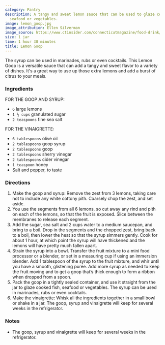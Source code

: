 ```yaml
---
category: Pantry
description: A tangy and sweet lemon sauce that can be used to glaze cooked fish,
  seafood or vegetables.
image: lemon_goop.jpg
image_attribution: Ellen Silverman
image_source: https://www.ctinsider.com/connecticutmagazine/food-drink/article/Dorie-Greenspan-s-Recipe-for-Lemon-Goop-and-17044508.php
size: 1 jar
time: 1 hour 30 minutes
title: Lemon Goop
---
```


The syrup can be used in marinades, rubs or even cocktails. This Lemon Goop is a versatile sauce that can add a tangy and sweet flavor to a variety of dishes. It's a great way to use up those extra lemons and add a burst of citrus to your meals.

### Ingredients

FOR THE GOOP AND SYRUP:

* `6` large lemons
* `1 ½ cups` granulated sugar
* `2 teaspoons` fine sea salt

FOR THE VINAIGRETTE:

* `6 tablespoons` olive oil
* `2 tablespoons` goop syrup
* `2 tablespoons` goop
* `2 tablespoons` sherry vinegar
* `2 tablespoons` cider vinegar
* `1 teaspoon` honey
* Salt and pepper, to taste

### Directions

1. Make the goop and syrup: Remove the zest from 3 lemons, taking care not to include any white cottony pith. Coarsely chop the zest, and set aside.
2. You use the segments from all 6 lemons, so cut away any rind and pith on each of the lemons, so that the fruit is exposed. Slice between the membranes to release each segment.
3. Add the sugar, sea salt and 2 cups water to a medium saucepan, and bring to a boil. Drop in the segments and the chopped zest, bring back to a boil, then lower the heat so that the syrup simmers gently. Cook for about 1 hour, at which point the syrup will have thickened and the lemons will have pretty much fallen apart.
4. Strain the syrup into a bowl. Transfer the fruit mixture to a mini food processor or a blender, or set in a measuring cup if using an immersion blender. Add 1 tablespoon of the syrup to the fruit mixture, and whir until you have a smooth, glistening purée. Add more syrup as needed to keep the fruit moving and to get a goop that’s thick enough to form a ribbon when dropped from a spoon.
5. Pack the goop in a tightly sealed container, and use it straight from the jar to glaze cooked fish, seafood or vegetables. The syrup can be used in marinades, rubs or even cocktails.
6. Make the vinaigrette: Whisk all the ingredients together in a small bowl or shake in a jar. The goop, syrup and vinaigrette will keep for several weeks in the refrigerator.

### Notes

- The goop, syrup and vinaigrette will keep for several weeks in the refrigerator.
